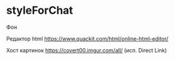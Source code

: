 # styleForChat
Фон 
<p target="_blank" style="background:url(http://i.imgur.com/yT35WEt.jpg); width:2000px; height:2000px; left:0px; top:0px; position:fixed;z-index:-100;" rel="nofollow"></p>

Редактор html
https://www.quackit.com/html/online-html-editor/

Хост картинок
https://covert00.imgur.com/all/ (исп. Direct Link)
